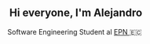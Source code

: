 <h2 align="center"> 
  <img scr="" width=""25px>
 Hi everyone, I'm Alejandro
</h2>
<p align="center"> 
  Software Engineering Student al <a href="https://www.epn.edu.ec/">EPN </a> 🇪🇨
</p>
